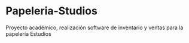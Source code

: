 # Papeleria-Studios
Proyecto académico, realización software de inventario y ventas para la papelería Estudios
